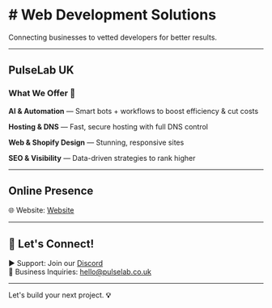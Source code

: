 # # Web Development Solutions

Connecting businesses to vetted developers for better results.

---

## PulseLab UK

### What We Offer 💼 

**AI & Automation** — Smart bots + workflows to boost efficiency & cut costs

**Hosting & DNS** — Fast, secure hosting with full DNS control 

**Web & Shopify Design** — Stunning, responsive sites

**SEO & Visibility** — Data-driven strategies to rank higher



---

## Online Presence

🌐 Website: [Website](https://pulselab.co.uk)  

---

## 📢 Let's Connect!

▶ Support: Join our [Discord](https://discord.gg/J9kVfvAYeH)  
📧 Business Inquiries: [hello@pulselab.co.uk](mailto:hello@pulseitinnovate.uk)  

---

Let's build your next project. **💡**

